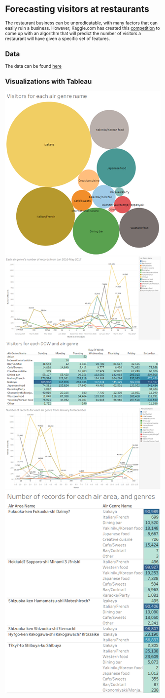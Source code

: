 # Forecasting visitors at restaurants
The restaurant business can be unpredicatable, with many factors that can easily ruin a business. However, Kaggle.com has created this [competition](https://www.kaggle.com/c/recruit-restaurant-visitor-forecasting) to come up with an algorithm that will predict the number of visitors a restaurant will have given a specific set of features.
## Data
The data can be found [here](https://www.kaggle.com/c/recruit-restaurant-visitor-forecasting/data)
## Visualizations with Tableau
![alt text](https://github.com/jmt7080/Forecasting_visitors/blob/master/Genre_vis_circles.PNG)
![alt text](https://github.com/jmt7080/Forecasting_visitors/blob/master/genre_records_years.PNG)
![alt text](https://github.com/jmt7080/Forecasting_visitors/blob/master/genre_vist_dow.PNG)
![alt text](https://github.com/jmt7080/Forecasting_visitors/blob/master/genre_records_months.PNG)
![alt text](https://github.com/jmt7080/Forecasting_visitors/blob/master/genre_records_area.PNG)

